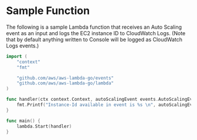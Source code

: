 # Sample Function

The following is a sample Lambda function that receives an Auto Scaling event as an input and logs the EC2 instance ID to CloudWatch Logs. (Note that by default anything written to Console will be logged as CloudWatch Logs events.)

```go
import (
	"context"
	"fmt"

	"github.com/aws/aws-lambda-go/events"
	"github.com/aws/aws-lambda-go/lambda"
)

func handler(ctx context.Context, autoScalingEvent events.AutoScalingEvent) {
	fmt.Printf("Instance-Id available in event is %s \n", autoScalingEvent.Detail["EC2InstanceId"])
}

func main() {
	lambda.Start(handler)
}
```
